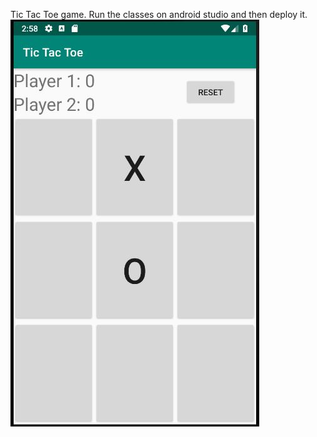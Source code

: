 Tic Tac Toe game. Run the classes on android studio and then deploy it.
<br>
<img src = "tic tac toe.JPG">
